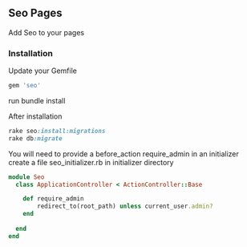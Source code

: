 ## Seo Pages

Add Seo to your pages


### Installation

Update your Gemfile

```ruby
gem 'seo'  
```
run bundle install

After installation

```ruby
rake seo:install:migrations
rake db:migrate
```

You will need to provide a before_action require_admin in an initializer
create a file seo_initializer.rb in initializer directory

```ruby
module Seo
  class ApplicationController < ActionController::Base

    def require_admin
        redirect_to(root_path) unless current_user.admin?
    end
    
  end
end  
```


